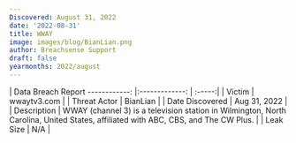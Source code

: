 ```yaml
---
Discovered: August 31, 2022
date: '2022-08-31'
title: WWAY
image: images/blog/BianLian.png
author: Breachsense Support
draft: false
yearmonths: 2022/august
---
```



| Data Breach Report
------------:     |:-------------:    | :-----:|
| Victim      | wwaytv3.com      | 
| Threat Actor      | BianLian      | 
| Date Discovered      | Aug 31, 2022      | 
| Description      | WWAY (channel 3) is a television station in Wilmington, North Carolina, United States, affiliated with ABC, CBS, and The CW Plus.      | 
| Leak Size      | N/A      | 

